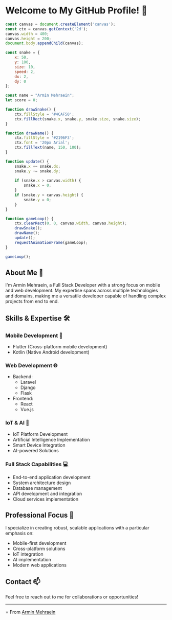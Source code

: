 <!-- [![Banner](./cover.png)](https://github.com/arminmehraeen) -->

# Welcome to My GitHub Profile! 🐍

```javascript
const canvas = document.createElement('canvas');
const ctx = canvas.getContext('2d');
canvas.width = 400;
canvas.height = 200;
document.body.appendChild(canvas);

const snake = {
    x: 50,
    y: 100,
    size: 10,
    speed: 2,
    dx: 2,
    dy: 0
};

const name = "Armin Mehraein";
let score = 0;

function drawSnake() {
    ctx.fillStyle = '#4CAF50';
    ctx.fillRect(snake.x, snake.y, snake.size, snake.size);
}

function drawName() {
    ctx.fillStyle = '#2196F3';
    ctx.font = '20px Arial';
    ctx.fillText(name, 150, 100);
}

function update() {
    snake.x += snake.dx;
    snake.y += snake.dy;
    
    if (snake.x > canvas.width) {
        snake.x = 0;
    }
    if (snake.y > canvas.height) {
        snake.y = 0;
    }
}

function gameLoop() {
    ctx.clearRect(0, 0, canvas.width, canvas.height);
    drawSnake();
    drawName();
    update();
    requestAnimationFrame(gameLoop);
}

gameLoop();
```

## About Me 👋

I'm Armin Mehraein, a Full Stack Developer with a strong focus on mobile and web development. My expertise spans across multiple technologies and domains, making me a versatile developer capable of handling complex projects from end to end.

## Skills & Expertise 🛠️

### Mobile Development 📱
- Flutter (Cross-platform mobile development)
- Kotlin (Native Android development)

### Web Development 🌐
- Backend:
  - Laravel
  - Django
  - Flask
- Frontend:
  - React
  - Vue.js

### IoT & AI 🤖
- IoT Platform Development
- Artificial Intelligence Implementation
- Smart Device Integration
- AI-powered Solutions

### Full Stack Capabilities 💻
- End-to-end application development
- System architecture design
- Database management
- API development and integration
- Cloud services implementation

## Professional Focus 🎯

I specialize in creating robust, scalable applications with a particular emphasis on:
- Mobile-first development
- Cross-platform solutions
- IoT integration
- AI implementation
- Modern web applications

## Contact 📫

Feel free to reach out to me for collaborations or opportunities!

---

⭐️ From [Armin Mehraein](https://github.com/arminmehraeen)


